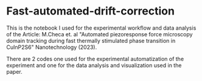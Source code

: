 # Fast-automated-drift-correction

This is the notebook I used for the experimental workflow and data analysis of the Article: M.Checa et. al "Automated piezoresponse force microscopy domain tracking during fast thermally stimulated phase transition in CuInP2S6" Nanotechnology (2023).

There are 2 codes one used for the experimental automatization of the experiment and one for the data analysis and visualization used in the paper.
